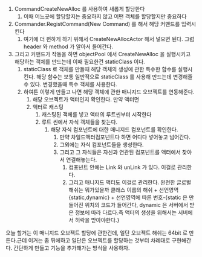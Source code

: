 1. CommandCreateNewAlloc 를 사용하여 새롭게 할당한다
	1. 이때 어느곳에 할당할지는 중요하지 않고 어떤 객체를 할당할지만 중요하다
2. Commander.RegistCommand(New Command) 를 해서 해당 커맨드를 입력시킨다
	1. 여기에 더 편하게 하기 위해서 CreateNewAllocActor 해서 넣으면 된다. 그럼 header 와 method 가 알아서 들어간다.
3. 그리고 커맨드가 작동을 하면 objectPool 에서 CreateNewAlloc 을 실행시키고 해당하는 객체를 만드는데 이때 필요한건 staticClass 이다. 
	1. staticClass 로 객체를 만들때 해당 객체의 생성에 관한 특수한 함수를 실행시킨다. 해당 함수는 보통 일반적으로 staticClass 를 사용해 만드는데 변경해줄 수 있다. 변경했을때 특수 객체를 사용한다.
	2. 하여튼 이렇게 만들고 나면 해당 객체에 관한 매니지드 오브젝트를 연동해준다.
		1. 해당 오브젝트가 액터인지 확인한다. 만약 액터면
		2. 액터로 캐스팅
			1. 캐스팅된 객체를 넣고 액터의 루트씬부터 시작한다
			2. 루트 씬에서 자식 객체들을 찾는다.
				1. 해당 자식 컴포넌트에 대한 매니지드 컴포넌트를 확인한다.
					1. 만약 차일드액터컴포넌트다 하면 어디다 넣어놓고 넘어간다.
					2. 그외에는 자식 컴포넌트들을 생성한다.
					3. 그리고 그 자식들은 자신과 연관된 컴포넌트를 액터에서 찾아서 연결해놓는다.
						1. 컴포넌트 안에는 Link 와 unLink 가 있다. 이걸로 관리한다.
						2. 그리고 매니지드 액터도 이걸로 관리한다.
완전한 글로벌 해쉬는 뭐가있을까
클래스 이름의 해쉬 + 선언영역{static,dynamic} + 선언영역에 따른 번호-{static 은 만들어진 위치의 코드가 들어간다, dynamic 은 서버에서 받은 정보에 따라 다르다.즉 액터의 생성을 위해서는 서버에서 허락을 받아야한다.}

오늘 할거는 이 매니지드 오브젝트 할당에 관한건데, 일단 오브젝트 해쉬는 64bit 로 만든다.근데 이거는 좀 뒤에하고 일단은 오브젝트를 할당하는 것부터 차례대로 구현해간다. 간단하게 만들고 기능을 추가해가는 방식을 사용하자.

























